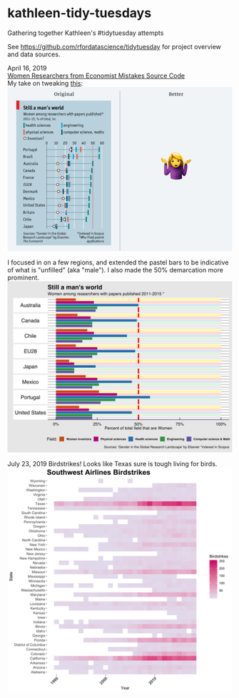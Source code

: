 # kathleen-tidy-tuesdays
Gathering together Kathleen's #tidytuesday attempts

See https://github.com/rfordatascience/tidytuesday for project overview and data sources.

April 16, 2019  
[Women Researchers from Economist Mistakes Source Code](https://github.com/KCachel/kathleen-tidy-tuesdays/blob/master/2019-04-16/tidy_tuesday_4_16_2019.R)  
My take on tweaking [this](https://medium.economist.com/mistakes-weve-drawn-a-few-8cdd8a42d368):  
<img src="https://github.com/KCachel/kathleen-tidy-tuesdays/blob/master/Images/originalEconomist.png" width="600"> 

I focused in on a few regions, and extended the pastel bars to be indicative of what is "unfilled" (aka "male"). I also made the 50% demarcation more prominent.  
<img src="https://github.com/KCachel/kathleen-tidy-tuesdays/blob/master/Images/my_women_researcher_plot.png" width="600">  

July 23, 2019
Birdstrikes! Looks like Texas sure is tough living for birds. 
<img src="https://github.com/KCachel/kathleen-tidy-tuesdays/blob/master/2019-07-23/southwest.png" width="600"> 
